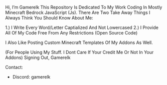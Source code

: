 Hi, I’m Gamerelk
This Repository Is Dedicated To My Work Coding In Mostly Minecraft Bedrock JavaScript (Js).
There Are Two Take Away Things I Always Think You Should Know About Me:

1.) I Write Every Word/Letter Captialized And Not Lowercased
2.) I Provide All Of My Code Free From Any Restrictions (Open Source Code)

I Also Like Posting Custom Minecraft Templates Of My Addons As Well.

(For People Using My Stuff. I Dont Care If Your Credit Me Or Not In Your Addons)
Signing Out, Gamerelk

Contact:
- Discord: gamerelk
